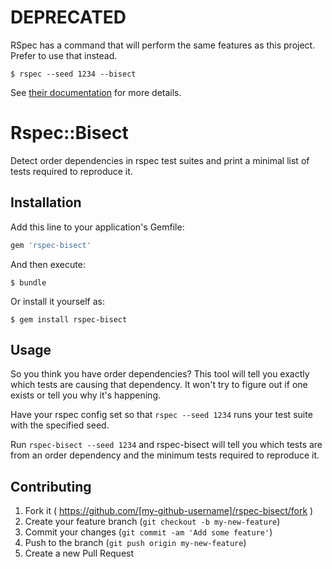 # DEPRECATED

RSpec has a command that will perform the same features as this project. Prefer to use that instead.

    $ rspec --seed 1234 --bisect
    
See [their documentation](https://relishapp.com/rspec/rspec-core/docs/command-line/bisect) for more details.

# Rspec::Bisect

Detect order dependencies in rspec test suites and print a minimal list of tests required to reproduce it.

## Installation

Add this line to your application's Gemfile:

```ruby
gem 'rspec-bisect'
```

And then execute:

    $ bundle

Or install it yourself as:

    $ gem install rspec-bisect

## Usage

So you think you have order dependencies? This tool will tell you exactly which tests are causing that dependency. It won't try to figure out if one exists or tell you why it's happening.

Have your rspec config set so that ```rspec --seed 1234``` runs your test suite with the specified seed.

Run ```rspec-bisect --seed 1234``` and rspec-bisect will tell you which tests are from an order dependency and the minimum tests required to reproduce it.

## Contributing

1. Fork it ( https://github.com/[my-github-username]/rspec-bisect/fork )
2. Create your feature branch (`git checkout -b my-new-feature`)
3. Commit your changes (`git commit -am 'Add some feature'`)
4. Push to the branch (`git push origin my-new-feature`)
5. Create a new Pull Request
